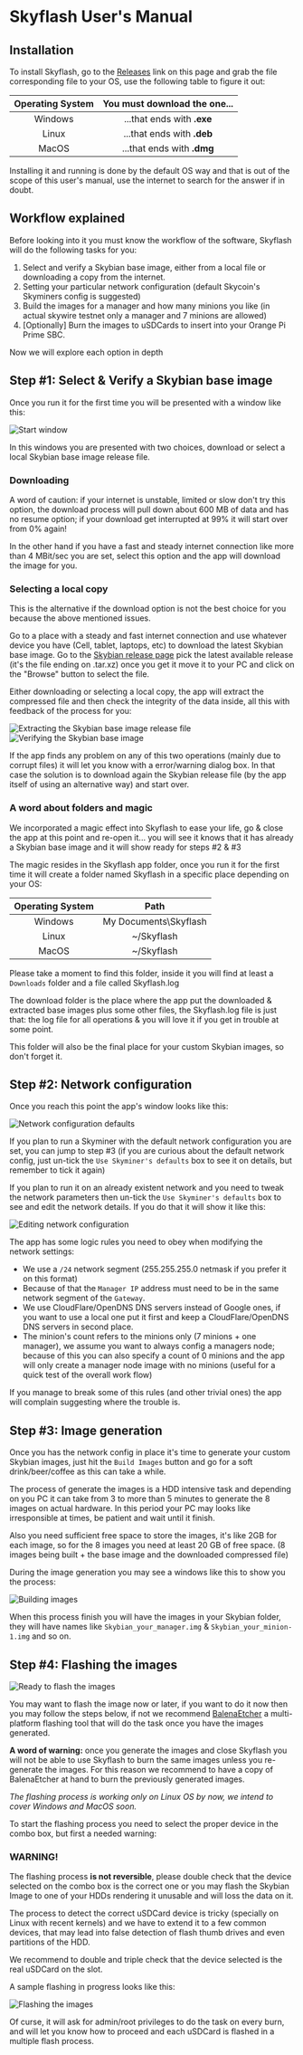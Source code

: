 # Skyflash User's Manual

## Installation

To install Skyflash, go to the [Releases](https://github.com/skycoin/skyflash/releases) link on this page and grab the file corresponding file to your OS, use the following table to figure it out:

| Operating System | You must download the one... |
|:----------------:|:--------------------------------:|
| Windows | ...that ends with **.exe** |
| Linux | ...that ends with **.deb** |
| MacOS | ...that ends with **.dmg** |

Installing it and running is done by the default OS way and that is out of the scope of this user's manual, use the internet to search for the answer if in doubt.

## Workflow explained

Before looking into it you must know the workflow of the software, Skyflash will do the following tasks for you:

1. Select and verify a Skybian base image, either from a local file or downloading a copy from the internet.
2. Setting your particular network configuration (default Skycoin's Skyminers config is suggested)
3. Build the images for a manager and how many minions you like (in actual skywire testnet only a manager and 7 minions are allowed)
4. [Optionally] Burn the images to uSDCards to insert into your Orange Pi Prime SBC.

Now we will explore each option in depth

## Step #1: Select & Verify a Skybian base image

Once you run it for the first time you will be presented with a window like this:

![Start window](/images/start.png)

In this windows you are presented with two choices, download or select a local Skybian base image release file.

### Downloading

A word of caution: if your internet is unstable, limited or slow don't try this option, the download process will pull down about 600 MB of data and has no resume option; if your download get interrupted at 99% it will start over from 0% again!

In the other hand if you have a fast and steady internet connection like more than 4 MBit/sec you are set, select this option and the app will download the image for you.

### Selecting a local copy

This is the alternative if the download option is not the best choice for you because the above mentioned issues.

Go to a place with a steady and fast internet connection and use whatever device you have (Cell, tablet, laptops, etc) to download the latest Skybian base image. Go to the [Skybian release page](https://github.com/skycoin/skybian/releases/) pick the latest available release (it's the file ending on .tar.xz) once you get it move it to your PC and click on the "Browse" button to select the file.

Either downloading or selecting a local copy, the app will extract the compressed file and then check the integrity of the data inside, all this with feedback of the process for you:

![Extracting the Skybian base image release file](/images/extract.png)
![Verifying the Skybian base image](/images/verify.png)

If the app finds any problem on any of this two operations (mainly due to corrupt files) it will let you know with a error/warning dialog box. In that case the solution is to download again the Skybian release file (by the app itself of using an alternative way) and start over.

### A word about folders and magic

We incorporated a magic effect into Skyflash to ease your life, go & close the app at this point and re-open it... you will see it knows that it has already a Skybian base image and it will show ready for steps #2 & #3

The magic resides in the Skyflash app folder, once you run it for the first time it will create a folder named Skyflash in a specific place depending on your OS:

| Operating System | Path |
|:---:|:---:|
| Windows | My Documents\Skyflash |
| Linux | ~/Skyflash |
| MacOS | ~/Skyflash |

Please take a moment to find this folder, inside it you will find at least a `Downloads` folder and a file called Skyflash.log

The download folder is the place where the app put the downloaded & extracted base images plus some other files, the Skyflash.log file is just that: the log file for all operations & you will love it if you get in trouble at some point.

This folder will also be the final place for your custom Skybian images, so don't forget it.

## Step #2: Network configuration

Once you reach this point the app's window looks like this:

![Network configuration defaults](/images/net-default.png)

If you plan to run a Skyminer with the default network configuration you are set, you can jump to step #3 (if you are curious about the default network config, just un-tick the `Use Skyminer's defaults` box to see it on details, but remember to tick it again)

If you plan to run it on an already existent network and you need to tweak the network parameters then un-tick the `Use Skyminer's defaults` box to see and edit the network details. If you do that it will show it like this:

![Editing network configuration](/images/net-edit.png)

The app has some logic rules you need to obey when modifying the network settings:

* We use a `/24` network segment (255.255.255.0 netmask if you prefer it on this format)
* Because of that the `Manager IP` address must need to be in the same network segment of the `Gateway`.
* We use CloudFlare/OpenDNS DNS servers instead of Google ones, if you want to use a local one put it first and keep a CloudFlare/OpenDNS DNS servers in second place.
* The minion's count refers to the minions only (7 minions + one manager), we assume you want to always config a managers node; because of this you can also specify a count of 0 minions and the app will only create a manager node image with no minions (useful for a quick test of the overall work flow)

If you manage to break some of this rules (and other trivial ones) the app will complain suggesting where the trouble is.

## Step #3: Image generation

Once you has the network config in place it's time to generate your custom Skybian images, just hit the `Build Images` button and go for a soft drink/beer/coffee as this can take a while.

The process of generate the images is a HDD intensive task and depending on you PC it can take from 3 to more than 5 minutes to generate the 8 images on actual hardware. In this period your PC may looks like irresponsible at times, be patient and wait until it finish.

Also you need sufficient free space to store the images, it's like 2GB for each image, so for the 8 images you need at least 20 GB of free space. (8 images being built + the base image and the downloaded compressed file)

During the image generation you may see a windows like this to show you the process:

![Building images](/images/images.png)

When this process finish you will have the images in your Skybian folder, they will have names like `Skybian_your_manager.img` & `Skybian_your_minion-1.img` and so on.

## Step #4: Flashing the images

![Ready to flash the images](/images/flashing-start.png)

You may want to flash the image now or later, if you want to do it now then you may follow the steps below, if not we recommend [BalenaEtcher](https://www.balena.io/etcher/) a multi-platform flashing tool that will do the task once you have the images generated.

**A word of warning:** once you generate the images and close Skyflash you will not be able to use Skyflash to burn the same images unless you re-generate the images. For this reason we recommend to have a copy of BalenaEtcher at hand to burn the previously generated images.

*The flashing process is working only on Linux OS by now, we intend to cover Windows and MacOS soon.*

To start the flashing process you need to select the proper device in the combo box, but first a needed warning:

### WARNING!

The flashing process **is not reversible**, please double check that the device selected on the combo box is the correct one or you may flash the Skybian Image to one of your HDDs rendering it unusable and will loss the data on it.

The process to detect the correct uSDCard device is tricky (specially on Linux with recent kernels) and we have to extend it to a few common devices, that may lead into false detection of flash thumb drives and even partitions of the HDD.

We recommend to double and triple check that the device selected is the real uSDCard on the slot.

A sample flashing in progress looks like this:

![Flashing the images](/images/flashing-in-progress.png)

Of curse, it will ask for admin/root privileges to do the task on every burn, and will let you know how to proceed and each uSDCard is flashed in a multiple flash process.
